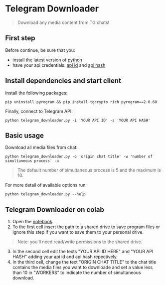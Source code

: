 # Telegram Downloader

> Download any media content from TG chats!

## First step

Before continue, be sure that you:

* install the latest version of [python](https://www.python.org/)
* have your api credentials: [api id](https://t.me/c/1297554030/69) and [api hash](https://t.me/c/1297554030/69)

## Install dependencies and start client

Install the following packages:
```
pip uninstall pyrogram && pip install tgcrypto rich pyrogram==2.0.60
```

Finally, connect to Telegram API:
```
python telegram_downloader.py -i 'YOUR API ID' -s 'YOUR API HASH'
```

## Basic usage

Download all media files from chat:
```
python telegram_downloader.py -o 'origin chat title' -w 'number of simultaneous process' -a
```
> The default number of simultaneous process is 5 and the maximum is 10.

For more detail of available options run:
```
python telegram_downloader.py --help
```

## Telegram Downloader on colab

1. Open the [notebook](https://colab.research.google.com/github/Drrivao/Telegram-Downloader/blob/master/telegram_downloader.ipynb). 
2. To the first cell insert the path to a shared drive to save program files or ignore this step if you want to save them to your personal drive.
> Note: you'll need read/write permissions to the shared drive.
3. In the second cell edit the texts "YOUR API ID HERE" and "YOUR API HASH" adding your api id and api hash repectively.
4. In the third cell, change the text "ORIGIN CHAT TITLE" to the chat title contains the media files you want to downloade and set a value less than 10 in "WORKERS" to indicate the number of simultaneous download.

